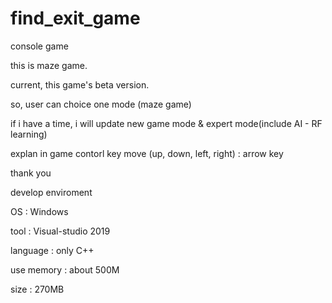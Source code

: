 # find_exit_game
console game

this is maze game.

current, this game's beta version.

so, user can choice one mode (maze game)

if i have a time, i will update new game mode & expert mode(include AI - RF learning)

explan in game contorl key
move (up, down, left, right) : arrow key

thank you


develop enviroment

OS : Windows

tool : Visual-studio 2019

language : only C++

use memory : about 500M

size : 270MB
